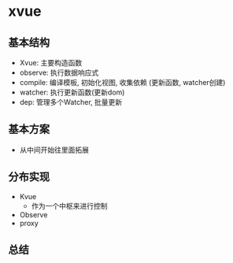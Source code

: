 # xvue

## 基本结构
- Xvue: 主要构造函数
- observe: 执行数据响应式
- compile: 编译模板, 初始化视图, 收集依赖 (更新函数, watcher创建)
- watcher: 执行更新函数(更新dom)
- dep: 管理多个Watcher, 批量更新

## 基本方案
- 从中间开始往里面拓展

## 分布实现
- Kvue
  - 作为一个中枢来进行控制
- Observe
- proxy 

## 总结
